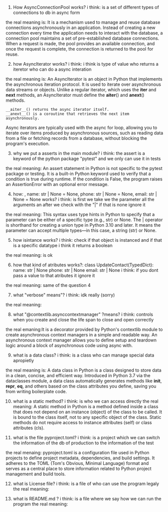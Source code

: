 
1. How  AsyncConnectionPool works?
i think: is a set of different types of connections to db in async form

the real meaning is: It is a mechanism used to manage and reuse database connections asynchronously in an application. Instead of creating a new connection every time the application needs to interact with the database, a connection pool maintains a set of pre-established database connections. When a request is made, the pool provides an available connection, and once the request is complete, the connection is returned to the pool for reuse.


2. how AsyncIterator works?
i think: i think is type of value who returns a iteretor who can do a async interation

the real meaning is: 
An AsyncIterator is an object in Python that implements the asynchronous iteration protocol. It is used to iterate over asynchronous data streams or objects. Unlike a regular iterator, which uses the __iter__ and __next__ methods, an AsyncIterator must define the __aiter__() and __anext__() methods.

    __aiter__() returns the async iterator itself.
    __anext__() is a coroutine that retrieves the next item asynchronously.

Async iterators are typically used with the async for loop, allowing you to iterate over items produced by asynchronous sources, such as reading data from a file or fetching records from a database, without blocking the program's execution.



3. why we put a asserts in the main module?
i think: the assert is a keyword of the python package "pytest" and we only can use it in tests

the real meaning:  An assert statement in Python is not specific to the pytest package or testing. It is a built-in Python keyword used to verify that a condition is true during runtime. If the condition is False, the program raises an AssertionError with an optional error message.


4. how: , name: str | None = None, phone: str | None = None, email: str | None = None  works?
i think: is first we take we the parameter all the arguments an after we check with the "|" if that is none ignore it

the real meaning: This syntax uses type hints in Python to specify that a parameter can be either of a specific type (e.g., str) or None. The | operator is shorthand for creating a union type in Python 3.10 and later. It means the parameter can accept multiple types—in this case, a string (str) or None.


5. how isintance works?
i think: check if that object is instanced and if that is a specific datatype i think it returns a boolean

the real meaning: is ok 

6. how that kind of atributes works?: 
	class UpdateContact(TypedDict):
    name: str | None
    phone: str | None
    email: str | None
i think: if you dont pass a value to that atributes it ignore it 

the real meaning: same of the question 4

7. what "verbose" means"?
i think: idk really (sorry)

the real meaning:


8. what "@contextlib.asynccontextmanager" ?means?
i think: controls when you create and close the life span to close and open correctly

the real emaning:It is a decorator provided by Python's contextlib module to create asynchronous context managers in a simple and readable way. An asynchronous context manager allows you to define setup and teardown logic around a block of asynchronous code using async with.


9. what is a data class?
i think: is  a class who can manage special data apropietly 

the real meaning is: A data class in Python is a class designed to store data in a clean, concise, and efficient way. Introduced in Python 3.7 via the dataclasses module, a data class automatically generates methods like __init__, __repr__, __eq__, and others based on the class attributes you define, saving you from writing boilerplate code.


10. what is a static method?
i think: is who we can access directly 
the real meaning: A static method in Python is a method defined inside a class that does not depend on an instance (object) of the class to be called. It is bound to the class itself, not to any specific object of the class. Static methods do not require access to instance attributes (self) or class attributes (cls).

11. what is the file pyproject.toml?
i think: is a project which we can switch the information of the db of production to the information of the test

the real menaing: pyproject.toml is a configuration file used in Python projects to define project metadata, dependencies, and build settings. It adheres to the TOML (Tom's Obvious, Minimal Language) format and serves as a central place to store information related to Python project management and build tools.

12. what is License file?
i think: is a file of who can use the program legaly
the real meaning:


13. what is README.md ?
i think: is a file where we say how we can run the program
the real meaning:


























